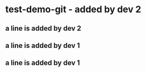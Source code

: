 # test-demo-git - added by dev 2
## a line is added by dev 2
## a line is added by dev 1
## a line is added by dev 1
